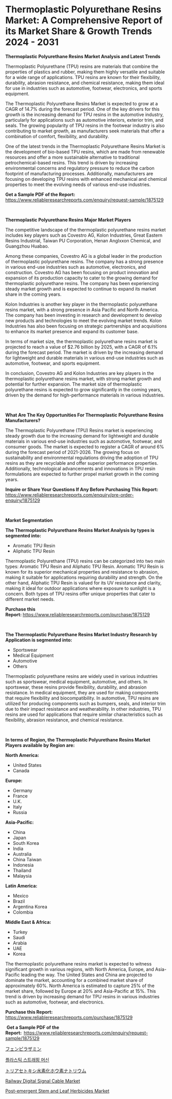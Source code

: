 <p><h1>Thermoplastic Polyurethane Resins Market: A Comprehensive Report of its Market Share & Growth Trends 2024 - 2031</h1></p><p><strong>Thermoplastic Polyurethane Resins Market Analysis and Latest Trends</strong></p>
<p><p>Thermoplastic Polyurethane (TPU) resins are materials that combine the properties of plastics and rubber, making them highly versatile and suitable for a wide range of applications. TPU resins are known for their flexibility, durability, abrasion resistance, and chemical resistance, making them ideal for use in industries such as automotive, footwear, electronics, and sports equipment.</p><p>The Thermoplastic Polyurethane Resins Market is expected to grow at a CAGR of 14.7% during the forecast period. One of the key drivers for this growth is the increasing demand for TPU resins in the automotive industry, particularly for applications such as automotive interiors, exterior trim, and seals. The growing popularity of TPU resins in the footwear industry is also contributing to market growth, as manufacturers seek materials that offer a combination of comfort, flexibility, and durability.</p><p>One of the latest trends in the Thermoplastic Polyurethane Resins Market is the development of bio-based TPU resins, which are made from renewable resources and offer a more sustainable alternative to traditional petrochemical-based resins. This trend is driven by increasing environmental concerns and regulatory pressure to reduce the carbon footprint of manufacturing processes. Additionally, manufacturers are focusing on developing TPU resins with enhanced mechanical and chemical properties to meet the evolving needs of various end-use industries.</p></p>
<p><strong>Get a Sample PDF of the Report:&nbsp;</strong> <a href="https://www.reliableresearchreports.com/enquiry/request-sample/1875129">https://www.reliableresearchreports.com/enquiry/request-sample/1875129</a></p>
<p>&nbsp;</p>
<p><strong>Thermoplastic Polyurethane Resins Major Market Players</strong></p>
<p><p>The competitive landscape of the thermoplastic polyurethane resins market includes key players such as Covestro AG, Kolon Industries, Great Eastern Resins Industrial, Taiwan PU Corporation, Henan Anglxxon Chemical, and Guangzhou Huabao. </p><p>Among these companies, Covestro AG is a global leader in the production of thermoplastic polyurethane resins. The company has a strong presence in various end-use industries such as automotive, electronics, and construction. Covestro AG has been focusing on product innovation and expansion of its production capacity to cater to the growing demand for thermoplastic polyurethane resins. The company has been experiencing steady market growth and is expected to continue to expand its market share in the coming years.</p><p>Kolon Industries is another key player in the thermoplastic polyurethane resins market, with a strong presence in Asia Pacific and North America. The company has been investing in research and development to develop new products and technologies to meet the evolving market trends. Kolon Industries has also been focusing on strategic partnerships and acquisitions to enhance its market presence and expand its customer base.</p><p>In terms of market size, the thermoplastic polyurethane resins market is projected to reach a value of $2.76 billion by 2025, with a CAGR of 6.1% during the forecast period. The market is driven by the increasing demand for lightweight and durable materials in various end-use industries such as automotive, footwear, and sports equipment.</p><p>In conclusion, Covestro AG and Kolon Industries are key players in the thermoplastic polyurethane resins market, with strong market growth and potential for further expansion. The market size of thermoplastic polyurethane resins is expected to grow significantly in the coming years, driven by the demand for high-performance materials in various industries.</p></p>
<p>&nbsp;</p>
<p><strong>What Are The Key Opportunities For Thermoplastic Polyurethane Resins Manufacturers?</strong></p>
<p><p>The Thermoplastic Polyurethane (TPU) Resins market is experiencing steady growth due to the increasing demand for lightweight and durable materials in various end-use industries such as automotive, footwear, and consumer goods. The market is expected to register a CAGR of around 6% during the forecast period of 2021-2026. The growing focus on sustainability and environmental regulations driving the adoption of TPU resins as they are recyclable and offer superior performance properties. Additionally, technological advancements and innovations in TPU resin formulations are expected to further propel market growth in the coming years.</p></p>
<p><strong>Inquire or Share Your Questions If Any Before Purchasing This Report:</strong> <a href="https://www.reliableresearchreports.com/enquiry/pre-order-enquiry/1875129">https://www.reliableresearchreports.com/enquiry/pre-order-enquiry/1875129</a></p>
<p>&nbsp;</p>
<p><strong>Market Segmentation</strong></p>
<p><strong>The Thermoplastic Polyurethane Resins Market Analysis by types is segmented into:</strong></p>
<p><ul><li>Aromatic TPU Resin</li><li>Aliphatic TPU Resin</li></ul></p>
<p><p>Thermoplastic Polyurethane (TPU) resins can be categorized into two main types: Aromatic TPU Resin and Aliphatic TPU Resin. Aromatic TPU Resin is known for its superior mechanical properties and resistance to abrasion, making it suitable for applications requiring durability and strength. On the other hand, Aliphatic TPU Resin is valued for its UV resistance and clarity, making it ideal for outdoor applications where exposure to sunlight is a concern. Both types of TPU resins offer unique properties that cater to different market needs.</p></p>
<p><strong>Purchase this Report:&nbsp;</strong><a href="https://www.reliableresearchreports.com/purchase/1875129">https://www.reliableresearchreports.com/purchase/1875129</a></p>
<p>&nbsp;</p>
<p><strong>The Thermoplastic Polyurethane Resins Market Industry Research by Application is segmented into:</strong></p>
<p><ul><li>Sportswear</li><li>Medical Equipment</li><li>Automotive</li><li>Others</li></ul></p>
<p><p>Thermoplastic polyurethane resins are widely used in various industries such as sportswear, medical equipment, automotive, and others. In sportswear, these resins provide flexibility, durability, and abrasion resistance. In medical equipment, they are used for making components that require flexibility and biocompatibility. In automotive, TPU resins are utilized for producing components such as bumpers, seals, and interior trim due to their impact resistance and weatherability. In other industries, TPU resins are used for applications that require similar characteristics such as flexibility, abrasion resistance, and chemical resistance.</p></p>
<p>&nbsp;</p>
<p><strong>In terms of Region, the Thermoplastic Polyurethane Resins Market Players available by Region are:</strong></p>
<p>
    <p> <strong> North America: </strong>
        <ul>
            <li>United States</li>
            <li>Canada</li>
        </ul>
        </p> 
    <p> <strong> Europe: </strong>
        <ul>
            <li>Germany</li>
            <li>France</li>
            <li>U.K.</li>
            <li>Italy</li>
            <li>Russia</li>
        </ul>
        </p> 
    <p> <strong> Asia-Pacific: </strong>
        <ul>
            <li>China</li>
            <li>Japan</li>
            <li>South Korea</li>
            <li>India</li>
            <li>Australia</li>
            <li>China Taiwan</li>
            <li>Indonesia</li>
            <li>Thailand</li>
            <li>Malaysia</li>
        </ul>
        </p> 
    <p> <strong> Latin America: </strong>
        <ul>
            <li>Mexico</li>
            <li>Brazil</li>
            <li>Argentina Korea</li>
            <li>Colombia</li>
        </ul>
        </p> 
    <p> <strong> Middle East & Africa: </strong>
        <ul>
            <li>Turkey</li>
            <li>Saudi</li>
            <li>Arabia</li>
            <li>UAE</li>
            <li>Korea</li>
        </ul>
    </p>
    </p>
<p><p>The thermoplastic polyurethane resins market is expected to witness significant growth in various regions, with North America, Europe, and Asia-Pacific leading the way. The United States and China are projected to dominate the market, accounting for a combined market share of approximately 60%. North America is estimated to capture 25% of the market share, followed by Europe at 20% and Asia-Pacific at 15%. This trend is driven by increasing demand for TPU resins in various industries such as automotive, footwear, and electronics.</p></p>
<p><strong>Purchase this Report: </strong><a href="https://www.reliableresearchreports.com/purchase/1875129">https://www.reliableresearchreports.com/purchase/1875129</a></p>
<p>&nbsp;<strong>Get a Sample PDF of the Report:&nbsp;&nbsp;</strong><a href="https://www.reliableresearchreports.com/enquiry/request-sample/1875129">https://www.reliableresearchreports.com/enquiry/request-sample/1875129</a></p>
<p><strong></strong></p>
<p><p><a href="https://medium.com/@eunawiegad2023/%E3%83%95%E3%82%A7%E3%83%B3%E3%83%94%E3%83%A9%E3%82%B6%E3%83%9F%E3%83%B3%E5%B8%82%E5%A0%B4%E8%AA%BF%E6%9F%BB%E3%83%AC%E3%83%9D%E3%83%BC%E3%83%88-%E3%81%9D%E3%81%AE%E6%AD%B4%E5%8F%B2%E3%81%A82031%E5%B9%B4%E3%81%BE%E3%81%A7%E3%81%AE%E4%BA%88%E6%B8%AC-16b633de6db3">フェンピラザミン</a></p><p><a href="https://medium.com/@waynewood21/%ED%94%8C%EB%9D%BC%EC%8A%A4%ED%8B%B1-%EC%8A%A4%ED%8A%B8%EB%9E%A9%ED%95%91-%EA%B8%B0%EA%B3%84-%EC%8B%9C%EC%9E%A5-%EB%B6%84%EC%84%9D-%EA%B8%80%EB%A1%9C%EB%B2%8C-%EC%82%B0%EC%97%85-%EC%A0%84%EB%A7%9D-%EB%B0%8F-%EC%98%88%EC%B8%A1-2024%EB%85%84%EB%B6%80%ED%84%B0-2031%EB%85%84-cfc0c453c4de">플라스틱 스트래핑 머신</a></p><p><a href="https://medium.com/@saigekulas/%E3%83%8A%E3%83%88%E3%83%AA%E3%82%A6%E3%83%A0%E3%83%88%E3%83%AA%E3%82%A2%E3%82%BB%E3%83%88%E3%82%AD%E3%82%B7%E3%83%9C%E3%83%AD%E3%83%92%E3%83%89%E3%83%AA%E3%83%89%E3%81%AE%E5%B8%82%E5%A0%B4%E5%88%86%E6%9E%90%E3%81%A82024%E5%B9%B4%E3%81%8B%E3%82%892031%E5%B9%B4%E3%81%BE%E3%81%A7%E3%81%AE%E4%BA%88%E6%B8%AC-8a485b81a227">トリアセトキシ水素化ホウ素ナトリウム</a></p><p><a href="https://github.com/pjcfca/Market-Research-Report-List-1/blob/main/railway-digital-signal-cable-market.md">Railway Digital Signal Cable Market</a></p><p><a href="https://github.com/johnbach50/Market-Research-Report-List-2/blob/main/post-emergent-stem-and-leaf-herbicides-market.md">Post-emergent Stem and Leaf Herbicides Market</a></p></p>